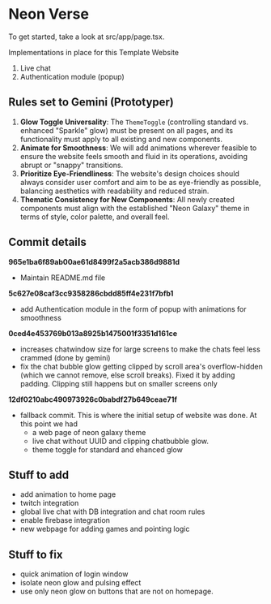 # Neon Verse

To get started, take a look at src/app/page.tsx.

Implementations in place for this Template Website
1. Live chat
2. Authentication module (popup) 
  
## Rules set to Gemini (Prototyper)
1.  **Glow Toggle Universality**: The  `ThemeToggle`  (controlling standard vs. enhanced "Sparkle" glow) must be present on all pages, and its functionality must apply to all existing and new components.
2.  **Animate for Smoothness**: We will add animations wherever feasible to ensure the website feels smooth and fluid in its operations, avoiding abrupt or "snappy" transitions.
3.  **Prioritize Eye-Friendliness**: The website's design choices should always consider user comfort and aim to be as eye-friendly as possible, balancing aesthetics with readability and reduced strain.
4.  **Thematic Consistency for New Components**: All newly created components must align with the established "Neon Galaxy" theme in terms of style, color palette, and overall feel.


## Commit details
**965e1ba6f89ab00ae61d8499f2a5acb386d9881d**
- Maintain README.md file

**5c627e08caf3cc9358286cbdd85ff4e231f7bfb1**
- add Authentication module in the form of popup with animations for smoothness

**0ced4e453769b013a8925b1475001f3351d161ce**
- increases chatwindow size for large screens to make the chats feel less crammed (done by gemini)
- fix the chat bubble glow getting clipped by scroll area's overflow-hidden (which we cannot remove, else scroll breaks). Fixed it by adding padding. Clipping still happens but on smaller screens only

**12df0210abc490973926c0babdf27b649ceae71f**
 - fallback commit. This is where the initial setup of website was done. At this point we had
	 - a web page of neon galaxy theme
	 - live chat without UUID and clipping chatbubble glow.
	 - theme toggle for standard and ehanced glow

## Stuff to add
 - add animation to home page
 - twitch integration
 - global live chat with DB integration and chat room rules
 - enable firebase integration
 - new webpage for adding games and pointing logic

## Stuff to fix
 - quick animation of login window
 - isolate neon glow and pulsing effect
 - use only neon glow on buttons that are not on homepage.